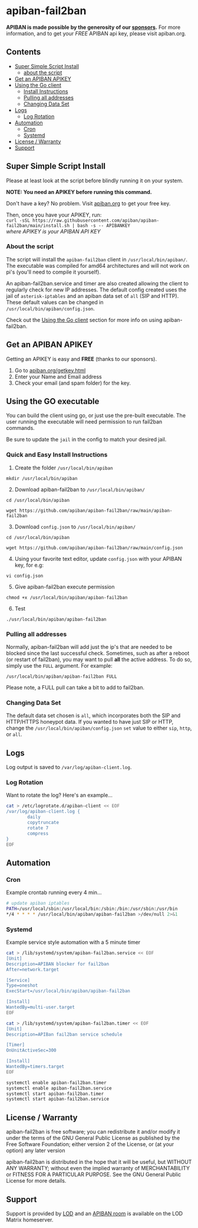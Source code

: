 # apiban-fail2ban

**APIBAN is made possible by the generosity of our [sponsors](https://apiban.org/doc.html#sponsors).** For more information, and to get your _FREE_ APIBAN api key, please visit apiban.org.

## Contents

* [Super Simple Script Install](#super-simple-script-install)
  * [about the script](#about-the-script)
* [Get an APIBAN APIKEY](#get-an-apiban-apikey)
* [Using the Go client](#using-the-go-executable)
  * [Install Instructions](#quick-and-easy-install-instructions)
  * [Pulling all addresses](#pulling-all-addresses)
  * [Changing Data Set](#changing-data-set)
* [Logs](#logs)
  * [Log Rotation](#log-Rotation)
* [Automation](#automation)
  * [Cron](#cron)
  * [Systemd](#systemd)
* [License / Warranty](#license--warranty)
* [Support](#support)

## Super Simple Script Install

Please at least look at the script before blindly running it on your system.

**NOTE: You need an APIKEY before running this command.**

Don't have a key? No problem. Visit [apiban.org](https://apiban.org) to get your free key.

Then, once you have your APIKEY, run:  
`curl -sSL https://raw.githubusercontent.com/apiban/apiban-fail2ban/main/install.sh | bash -s -- APIBANKEY`  
_where APIKEY is your APIBAN API KEY_

### About the script

The script will install the `apiban-fail2ban` client in `/usr/local/bin/apiban/`. The executable was compiled for amd64 architectures and will not work on pi's (you'll need to compile it yourself).

An apiban-fail2ban.service and timer are also created allowing the client to regularly check for new IP addresses. The default config created uses the jail of `asterisk-iptables` and an apiban data set of `all` (SIP and HTTP). These default values can be changed in `/usr/local/bin/apiban/config.json`.

Check out the [Using the Go client](#using-the-go-executable) section for more info on using apiban-fail2ban.

## Get an APIBAN APIKEY

Getting an APIKEY is easy and **FREE** (thanks to our sponsors).

1. Go to [apiban.org/getkey.html](https://apiban.org/getkey.html)
2. Enter your Name and Email address
3. Check your email (and spam folder) for the key.

## Using the GO executable

You can build the client using go, or just use the pre-built executable. The user running the executable will need permission to run fail2ban commands.

Be sure to update the `jail` in the config to match your desired jail.

### Quick and Easy Install Instructions

1. Create the folder `/usr/local/bin/apiban`
  
```shell 
mkdir /usr/local/bin/apiban 
```

2. Download apiban-fail2ban to `/usr/local/bin/apiban/`
    
```shell 
cd /usr/local/bin/apiban    
```

```shell 
wget https://github.com/apiban/apiban-fail2ban/raw/main/apiban-fail2ban
```

3. Download `config.json` to `/usr/local/bin/apiban/`

```shell
cd /usr/local/bin/apiban
```

```shell
wget https://github.com/apiban/apiban-fail2ban/raw/main/config.json
```

4. Using your favorite text editor, update `config.json` with your APIBAN key, for e.g:

```shell
vi config.json
```

5. Give apiban-fail2ban execute permission

```shell
chmod +x /usr/local/bin/apiban/apiban-fail2ban
```

6. Test

```shell 
./usr/local/bin/apiban/apiban-fail2ban 
```

### Pulling all addresses

Normally, apiban-fail2ban will add just the ip's that are needed to be blocked since the last successful check. Sometimes, such as after a reboot (or restart of fail2ban), you may want to pull **all** the active address. To do so, simply use the `FULL` argument. For example:

`/usr/local/bin/apiban/apiban-fail2ban FULL`

Please note, a FULL pull can take a bit to add to fail2ban.

### Changing Data Set

The default data set chosen is `all`, which incorporates both the SIP and HTTP/HTTPS honeypot data. If you wanted to have just SIP or HTTP, change the `/usr/local/bin/apiban/config.json` `set` value to either `sip`, `http`, or `all`.

## Logs

Log output is saved to `/var/log/apiban-client.log`. 

### Log Rotation

Want to rotate the log? Here's an example...

```bash
cat > /etc/logrotate.d/apiban-client << EOF
/var/log/apiban-client.log {
        daily
        copytruncate
        rotate 7
        compress
}
EOF
```

## Automation

### Cron

Example crontab running every 4 min...

```bash
# update apiban iptables
PATH=/usr/local/sbin:/usr/local/bin:/sbin:/bin:/usr/sbin:/usr/bin
*/4 * * * * /usr/local/bin/apiban/apiban-fail2ban >/dev/null 2>&1
```

### Systemd

Example service style automation with a 5 minute timer

```bash
cat > /lib/systemd/system/apiban-fail2ban.service << EOF
[Unit]
Description=APIBAN blocker for fail2ban
After=network.target

[Service]
Type=oneshot
ExecStart=/usr/local/bin/apiban/apiban-fail2ban

[Install]
WantedBy=multi-user.target
EOF

cat > /lib/systemd/system/apiban-fail2ban.timer << EOF
[Unit]
Description=APIBan fail2ban service schedule

[Timer]
OnUnitActiveSec=300

[Install]
WantedBy=timers.target
EOF

systemctl enable apiban-fail2ban.timer
systemctl enable apiban-fail2ban.service
systemctl start apiban-fail2ban.timer
systemctl start apiban-fail2ban.service
```

## License / Warranty

apiban-fail2ban is free software; you can redistribute it and/or modify it under the terms of the GNU General Public License as published by the Free Software Foundation; either version 2 of the License, or (at your option) any later version

apiban-fail2ban is distributed in the hope that it will be useful, but WITHOUT ANY WARRANTY; without even the implied warranty of MERCHANTABILITY or FITNESS FOR A PARTICULAR PURPOSE. See the GNU General Public License for more details.

## Support

Support is provided by [LOD](https://lod.com/) and an [APIBAN room](https://matrix.to/#/#apiban:matrix.lod.com) is available on the LOD Matrix homeserver.
